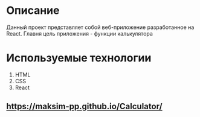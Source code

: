 # Описание

Данный проект представляет собой веб-приложение разработанное на React. Главня цель приложения - функции калькулятора

# Используемые технологии

1. HTML
2. CSS
3. React

##  https://maksim-pp.github.io/Calculator/
